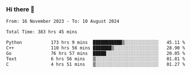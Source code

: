 ### Hi there 👋

<!--
**floyiac/floyiac** is a ✨ _special_ ✨ repository because its `README.md` (this file) appears on your GitHub profile.

Here are some ideas to get you started:

- 🔭 I’m currently working on ...
- 🌱 I’m currently learning ...
- 👯 I’m looking to collaborate on ...
- 🤔 I’m looking for help with ...
- 💬 Ask me about ...
- 📫 How to reach me: ...
- 😄 Pronouns: ...
- ⚡ Fun fact: ...
-->

<!--START_SECTION:waka-->

```txt
From: 16 November 2023 - To: 10 August 2024

Total Time: 383 hrs 45 mins

Python           173 hrs 9 mins  ███████████▒░░░░░░░░░░░░░   45.11 %
C++              110 hrs 56 mins ███████▒░░░░░░░░░░░░░░░░░   28.90 %
Go               76 hrs 57 mins  █████░░░░░░░░░░░░░░░░░░░░   20.05 %
Text             6 hrs 56 mins   ▒░░░░░░░░░░░░░░░░░░░░░░░░   01.81 %
C                4 hrs 51 mins   ▒░░░░░░░░░░░░░░░░░░░░░░░░   01.27 %
```

<!--END_SECTION:waka-->
